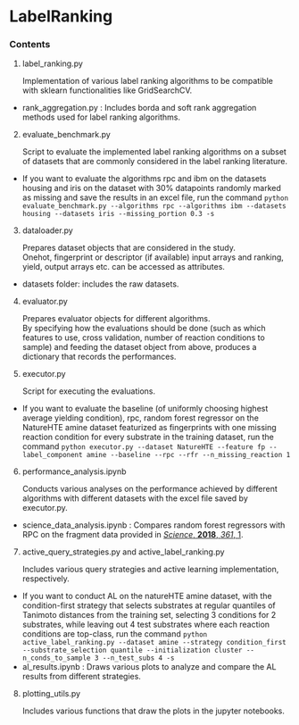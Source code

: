 # LabelRanking
 
### Contents
1. label_ranking.py

   Implementation of various label ranking algorithms to be compatible with sklearn functionalities like GridSearchCV.
* rank_aggregation.py :
Includes borda and soft rank aggregation methods used for label ranking algorithms.

2. evaluate_benchmark.py

   Script to evaluate the implemented label ranking algorithms on a subset of datasets that are commonly considered in the label ranking literature. 
* If you want to evaluate the algorithms rpc and ibm on the datasets housing and iris on the dataset with 30% datapoints randomly marked as missing and save the results in an excel file, run the command
`python evaluate_benchmark.py --algorithms rpc --algorithms ibm --datasets housing --datasets iris --missing_portion 0.3 -s`

3. dataloader.py

   Prepares dataset objects that are considered in the study.  
   Onehot, fingerprint or descriptor (if available) input arrays and ranking, yield, output arrays etc. can be accessed as attributes.
* datasets folder:
includes the raw datasets.

4. evaluator.py

   Prepares evaluator objects for different algorithms.  
   By specifying how the evaluations should be done (such as which features to use, cross validation, number of reaction conditions to sample) and feeding the dataset object from above, produces a dictionary that records the performances.

5. executor.py

   Script for executing the evaluations.
* If you want to evaluate the baseline (of uniformly choosing highest average yielding condition), rpc, random forest regressor on the NatureHTE amine dataset featurized as fingerprints with one missing reaction condition for every substrate in the training dataset, run the command
`python executor.py --dataset NatureHTE --feature fp --label_component amine --baseline --rpc --rfr --n_missing_reaction 1`

6. performance_analysis.ipynb

   Conducts various analyses on the performance achieved by different algorithms with different datasets with the excel file saved by executor.py.
* science_data_analysis.ipynb :
Compares random forest regressors with RPC on the fragment data provided in [*Science*, **2018**, *361*, 1](https://www.science.org/doi/10.1126/science.aar6236).

7. active_query_strategies.py and active_label_ranking.py

   Includes various query strategies and active learning implementation, respectively. 
* If you want to conduct AL on the natureHTE amine dataset, with the condition-first strategy that selects substrates at regular quantiles of Tanimoto distances from the training set, selecting 3 conditions for 2 substrates, while leaving out 4 test substrates where each reaction conditions are top-class, run the command
`python active_label_ranking.py --dataset amine --strategy condition_first --substrate_selection quantile --initialization cluster --n_conds_to_sample 3 --n_test_subs 4 -s`
* al_results.ipynb :
Draws various plots to analyze and compare the AL results from different strategies.

8. plotting_utils.py

   Includes various functions that draw the plots in the jupyter notebooks.